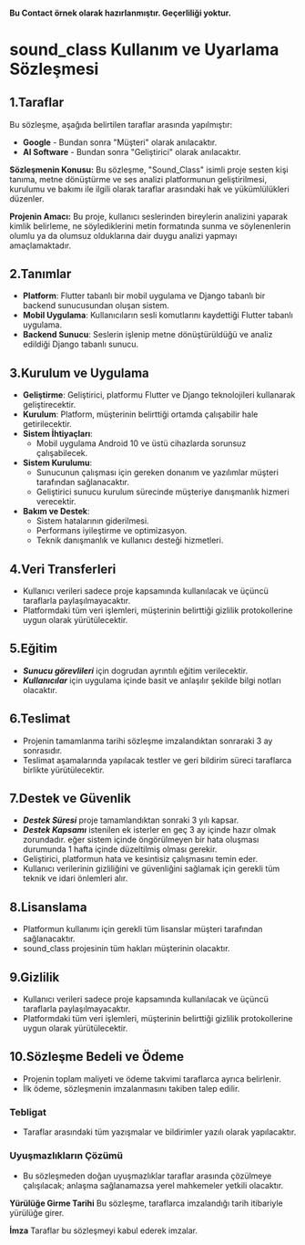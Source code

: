 #### Bu Contact örnek olarak hazırlanmıştır. Geçerliliği yoktur.

# sound_class Kullanım ve Uyarlama Sözleşmesi

## 1.Taraflar

Bu sözleşme, aşağıda belirtilen taraflar arasında yapılmıştır:

- **Google** - Bundan sonra "Müşteri" olarak anılacaktır.
- **AI Software** - Bundan sonra "Geliştirici" olarak anılacaktır.

**Sözleşmenin Konusu:** Bu sözleşme, "Sound_Class" isimli proje sesten kişi tanıma, metne dönüştürme ve ses analizi platformunun geliştirilmesi, kurulumu ve bakımı ile ilgili olarak taraflar arasındaki hak ve yükümlülükleri düzenler.

**Projenin Amacı:** Bu proje, kullanıcı seslerinden bireylerin analizini yaparak kimlik belirleme, ne söylediklerini metin formatında sunma ve söylenenlerin olumlu ya da olumsuz olduklarına dair duygu analizi yapmayı amaçlamaktadır.

## 2.Tanımlar

- **Platform**: Flutter tabanlı bir mobil uygulama ve Django tabanlı bir backend sunucusundan oluşan sistem.
- **Mobil Uygulama**: Kullanıcıların sesli komutlarını kaydettiği Flutter tabanlı uygulama.
- **Backend Sunucu**: Seslerin işlenip metne dönüştürüldüğü ve analiz edildiği Django tabanlı sunucu.

## 3.Kurulum ve Uygulama

- **Geliştirme**: Geliştirici, platformu Flutter ve Django teknolojileri kullanarak geliştirecektir.
- **Kurulum**: Platform, müşterinin belirttiği ortamda çalışabilir hale getirilecektir.
- **Sistem İhtiyaçları**:
  - Mobil uygulama Android 10 ve üstü cihazlarda sorunsuz çalışabilecek.
- **Sistem Kurulumu**:
  - Sunucunun çalışması için gereken donanım ve yazılımlar müşteri tarafından sağlanacaktır.
  - Geliştirici sunucu kurulum sürecinde müşteriye danışmanlık hizmeri verecektir.
- **Bakım ve Destek**:
  - Sistem hatalarının giderilmesi.
  - Performans iyileştirme ve optimizasyon.
  - Teknik danışmanlık ve kullanıcı desteği hizmetleri.

## 4.Veri Transferleri

- Kullanıcı verileri sadece proje kapsamında kullanılacak ve üçüncü taraflarla paylaşılmayacaktır.
- Platformdaki tüm veri işlemleri, müşterinin belirttiği gizlilik protokollerine uygun olarak yürütülecektir.

## 5.Eğitim

- **_Sunucu görevlileri_** için dogrudan ayrıntılı eğitim verilecektir.
- **_Kullanıcılar_** için uygulama içinde basit ve anlaşılır şekilde bilgi notları olacaktır.

## 6.Teslimat

- Projenin tamamlanma tarihi sözleşme imzalandıktan sonraraki 3 ay sonrasıdır.
- Teslimat aşamalarında yapılacak testler ve geri bildirim süreci taraflarca birlikte yürütülecektir.

## 7.Destek ve Güvenlik

- **_Destek Süresi_** proje tamamlandıktan sonraki 3 yılı kapsar.
- **_Destek Kapsamı_** istenilen ek isterler en geç 3 ay içinde hazır olmak zorundadır. eğer sistem içinde öngörülmeyen bir hata oluşması durumunda 1 hafta içinde düzeltilmiş olması gerekir.
- Geliştirici, platformun hata ve kesintisiz çalışmasını temin eder.
- Kullanıcı verilerinin gizliliğini ve güvenliğini sağlamak için gerekli tüm teknik ve idari önlemleri alır.

## 8.Lisanslama

- Platformun kullanımı için gerekli tüm lisanslar müşteri tarafından sağlanacaktır.
- sound_class projesinin tüm hakları müşterinin olacaktır.

## 9.Gizlilik

- Kullanıcı verileri sadece proje kapsamında kullanılacak ve üçüncü taraflarla paylaşılmayacaktır.
- Platformdaki tüm veri işlemleri, müşterinin belirttiği gizlilik protokollerine uygun olarak yürütülecektir.

## 10.Sözleşme Bedeli ve Ödeme

- Projenin toplam maliyeti ve ödeme takvimi taraflarca ayrıca belirlenir.
- İlk ödeme, sözleşmenin imzalanmasını takiben talep edilir.

### Tebligat

- Taraflar arasındaki tüm yazışmalar ve bildirimler yazılı olarak yapılacaktır.

### Uyuşmazlıkların Çözümü

- Bu sözleşmeden doğan uyuşmazlıklar taraflar arasında çözülmeye çalışılacak; anlaşma sağlanamazsa yerel mahkemeler yetkili olacaktır.

**Yürülüğe Girme Tarihi**
Bu sözleşme, taraflarca imzalandığı tarih itibariyle yürülüğe girer.

**İmza**
Taraflar bu sözleşmeyi kabul ederek imzalar.

